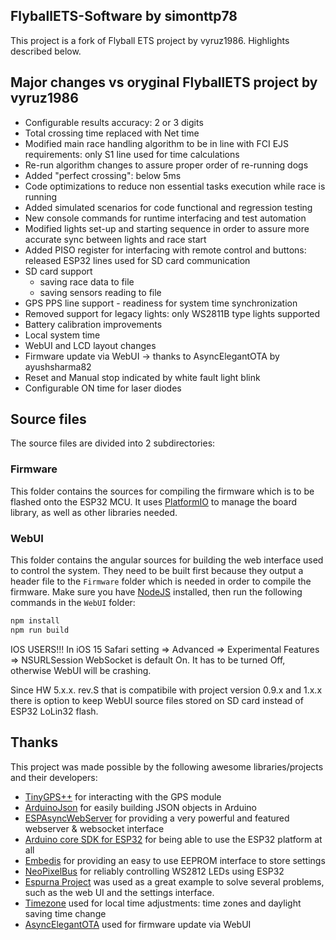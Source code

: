 ## FlyballETS-Software by simonttp78

This project is a fork of Flyball ETS project by vyruz1986. Highlights described below.

## Major changes vs oryginal FlyballETS project by vyruz1986

* Configurable results accuracy: 2 or 3 digits
* Total crossing time replaced with Net time
* Modified main race handling algorithm to be in line with FCI EJS requirements:  only S1 line used for time calculations
* Re-run algorithm changes to assure proper order of re-running dogs
* Added "perfect crossing": below 5ms
* Code optimizations to reduce non essential tasks execution while race is running
* Added simulated scenarios for code functional and regression testing
* New console commands for runtime interfacing and test automation
* Modified lights set-up and starting sequence in order to assure more accurate sync between lights and race start
* Added PISO register for interfacing with remote control and buttons: released ESP32 lines used for SD card communication
* SD card support
  - saving race data to file
  - saving sensors reading to file
* GPS PPS line support - readiness for system time synchronization
* Removed support for legacy lights: only WS2811B type lights supported
* Battery calibration improvements
* Local system time
* WebUI and LCD layout changes
* Firmware update via WebUI -> thanks to AsyncElegantOTA by ayushsharma82
* Reset and Manual stop indicated by white fault light blink
* Configurable ON time for laser diodes

## Source files

The source files are divided into 2 subdirectories:

### Firmware

This folder contains the sources for compiling the firmware which is to be flashed onto the ESP32 MCU.
It uses [PlatformIO](https://platformio.org/) to manage the board library, as well as other libraries needed.

### WebUI

This folder contains the angular sources for building the web interface used to control the system.
They need to be built first because they output a header file to the `Firmware` folder which is needed in order to compile the firmware.
Make sure you have [NodeJS](https://nodejs.org/en/download/) installed, then run the following commands in the `WebUI` folder:

```bash
npm install
npm run build
```

IOS USERS!!!
In iOS 15 Safari setting => Advanced => Experimental Features => NSURLSession WebSocket is default On. It has to be turned Off, otherwise WebUI will be crashing.

Since HW 5.x.x. rev.S that is compatibile with project version 0.9.x and 1.x.x there is option to keep WebUI source files stored on SD card instead of ESP32 LoLin32 flash.

## Thanks

This project was made possible by the following awesome libraries/projects and their developers:

- [TinyGPS++](http://arduiniana.org/libraries/tinygpsplus/) for interacting with the GPS module
- [ArduinoJson](https://github.com/bblanchon/ArduinoJson) for easily building JSON objects in Arduino
- [ESPAsyncWebServer](https://github.com/me-no-dev/ESPAsyncWebServer) for providing a very powerful and featured webserver & websocket interface
- [Arduino core SDK for ESP32](https://github.com/espressif/arduino-esp32) for being able to use the ESP32 platform at all
- [Embedis](https://github.com/thingSoC/embedis) for providing an easy to use EEPROM interface to store settings
- [NeoPixelBus](https://github.com/Makuna/NeoPixelBus) for reliably controlling WS2812 LEDs using ESP32
- [Espurna Project](https://bitbucket.org/xoseperez/espurna) was used as a great example to solve several problems, such as the web UI and the settings interface.
- [Timezone](https://github.com/JChristensen/Timezone) used for local time adjustments: time zones and daylight saving time change
- [AsyncElegantOTA](https://github.com/ayushsharma82/AsyncElegantOTA) used for firmware update via WebUI
